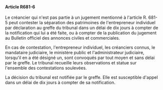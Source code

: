 #### Article R681-6

Le créancier qui n'est pas partie à un jugement mentionné à l'article R. 681-5 peut contester la séparation des patrimoines de l'entrepreneur individuel par déclaration au greffe du tribunal dans un délai de dix jours à compter de la notification qui lui a été faite, ou à compter de la publication du jugement au Bulletin officiel des annonces civiles et commerciales.

En cas de contestation, l'entrepreneur individuel, les créanciers connus, le mandataire judiciaire, le ministère public et l'administrateur judiciaire, lorsqu'il en a été désigné un, sont convoqués par tout moyen et sans délai par le greffe. Le tribunal recueille leurs observations et statue sur l'ensemble des contestations soulevées.

La décision du tribunal est notifiée par le greffe. Elle est susceptible d'appel dans un délai de dix jours à compter de sa notification.

